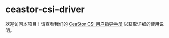 # ceastor-csi-driver

欢迎访问本项目！请查看我们的 [CeaStor CSI 用户指导手册](./CeaStor%20CSI%E7%94%A8%E6%88%B7%E6%8C%87%E5%AF%BC%E6%89%8B%E5%86%8C.pdf) 以获取详细的使用说明。

